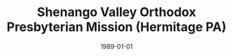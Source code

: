---
date: &id001 1989-01-01
end_date: 1992-10-16
location:
  address: null
  city: Hermitage
  state: PA
minister:
- end: 1992-10-16
  name: David Kiester
  start: 1989-01-01
  type: Home Missionary
ministers:
- David Kiester
name: Shenango Valley Orthodox Presbyterian Mission
names: null
origination_date: *id001
raw_data: "PA\nHermitage\n\nShenango Valley Orthodox Presbyterian Mission  (1989\u2013\
  October 16, 1992)\nHome Miss.: David Kiester, 1989\u201392"
received_from: null
states:
- PA
status:
  active: false
  end_date: null
  reason: null
  received_from: null
  withdrawal_to: null
title: Shenango Valley Orthodox Presbyterian Mission (Hermitage PA)
year_established:
- 1989

---